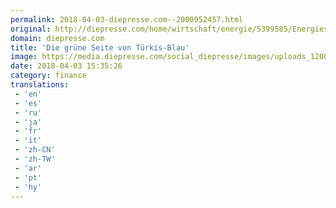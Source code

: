 ```yaml
---
permalink: 2018-04-03-diepresse.com--2000952457.html
original: http://diepresse.com/home/wirtschaft/energie/5399585/Energiestrategie_Die-gruene-Seite-von-TuerkisBlau?from=rss
domain: diepresse.com
title: 'Die grüne Seite von Türkis-Blau'
image: https://media.diepresse.com/social_diepresse/images/uploads_1200/4/2/1/5399585/CA4AE1E1-5C75-4FE1-A060-2F9_1522768346398169.jpg
date: 2018-04-03 15:35:26
category: finance
translations: 
 - 'en'
 - 'es'
 - 'ru'
 - 'ja'
 - 'fr'
 - 'it'
 - 'zh-CN'
 - 'zh-TW'
 - 'ar'
 - 'pt'
 - 'hy'
---
```


